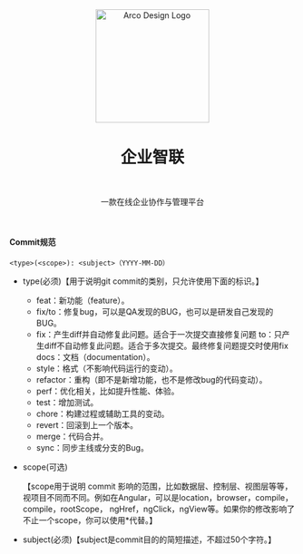 <div align="center">
  <img alt="Arco Design Logo" width="200" src="https://avatars.githubusercontent.com/u/64576149?s=200&v=4"/>

<br />

  <h1>企业智联</h1>

<br />

一款在线企业协作与管理平台

<br />

</div>

#### Commit规范


```
<type>(<scope>): <subject>（YYYY-MM-DD）
```

- type(必须)【用于说明git commit的类别，只允许使用下面的标识。】

  - feat：新功能（feature）。
  - fix/to：修复bug，可以是QA发现的BUG，也可以是研发自己发现的BUG。
  - fix：产生diff并自动修复此问题。适合于一次提交直接修复问题
    to：只产生diff不自动修复此问题。适合于多次提交。最终修复问题提交时使用fix
    docs：文档（documentation）。
  - style：格式（不影响代码运行的变动）。
  - refactor：重构（即不是新增功能，也不是修改bug的代码变动）。
  - perf：优化相关，比如提升性能、体验。
  - test：增加测试。
  - chore：构建过程或辅助工具的变动。
  - revert：回滚到上一个版本。
  - merge：代码合并。
  - sync：同步主线或分支的Bug。

- scope(可选)

  【scope用于说明 commit 影响的范围，比如数据层、控制层、视图层等等，视项目不同而不同。例如在Angular，可以是location，browser，compile，compile，rootScope， ngHref，ngClick，ngView等。如果你的修改影响了不止一个scope，你可以使用*代替。】

- subject(必须)【subject是commit目的的简短描述，不超过50个字符。】